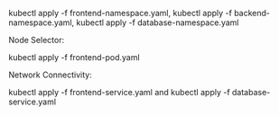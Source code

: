 
kubectl apply -f frontend-namespace.yaml, 
kubectl apply -f backend-namespace.yaml,
kubectl apply -f database-namespace.yaml

Node Selector:

kubectl apply -f frontend-pod.yaml

Network Connectivity:

kubectl apply -f frontend-service.yaml 
and 
kubectl apply -f database-service.yaml